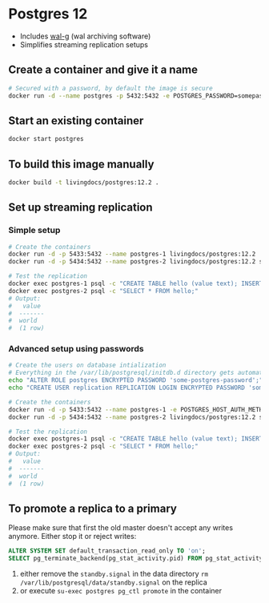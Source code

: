 # Postgres 12

- Includes [wal-g](https://github.com/wal-g/wal-g) (wal archiving software)
- Simplifies streaming replication setups

## Create a container and give it a name

```bash
# Secured with a password, by default the image is secure
docker run -d --name postgres -p 5432:5432 -e POSTGRES_PASSWORD=somepassword livingdocs/postgres:12.2

```

## Start an existing container

```bash
docker start postgres
```


## To build this image manually

```bash
docker build -t livingdocs/postgres:12.2 .
```

## Set up streaming replication

### Simple setup
```bash
# Create the containers
docker run -d -p 5433:5432 --name postgres-1 livingdocs/postgres:12.2
docker run -d -p 5434:5432 --name postgres-2 livingdocs/postgres:12.2 standby -d "host=host.docker.internal port=5433 user=postgres"

# Test the replication
docker exec postgres-1 psql -c "CREATE TABLE hello (value text); INSERT INTO hello(value) VALUES('world');"
docker exec postgres-2 psql -c "SELECT * FROM hello;"
# Output:
#   value
#  -------
#  world
#  (1 row)
```

### Advanced setup using passwords
```bash
# Create the users on database intialization
# Everything in the /var/lib/postgresql/initdb.d directory gets automatically executed
echo "ALTER ROLE postgres ENCRYPTED PASSWORD 'some-postgres-password';" >> on_cluster_create.sql
echo "CREATE USER replication REPLICATION LOGIN ENCRYPTED PASSWORD 'some-replication-password';" >> on_cluster_create.sql

# Create the containers
docker run -d -p 5433:5432 --name postgres-1 -e POSTGRES_HOST_AUTH_METHOD=md5 -v $PWD/on_cluster_create.sql:/var/lib/postgresql/initdb.d/on_cluster_create.sql livingdocs/postgres:12.2
docker run -d -p 5434:5432 --name postgres-2 livingdocs/postgres:12.2 standby -d "host=host.docker.internal port=5433 user=replication password=some-replication-password"

# Test the replication
docker exec postgres-1 psql -c "CREATE TABLE hello (value text); INSERT INTO hello(value) VALUES('world');"
docker exec postgres-2 psql -c "SELECT * FROM hello;"
# Output:
#   value
#  -------
#  world
#  (1 row)
```

## To promote a replica to a primary
Please make sure that first the old master doesn't accept any writes anymore.
Either stop it or reject writes:
```sql
ALTER SYSTEM SET default_transaction_read_only TO 'on';
SELECT pg_terminate_backend(pg_stat_activity.pid) FROM pg_stat_activity WHERE pid <> pg_backend_pid();
```

1. either remove the `standby.signal` in the data directory `rm /var/lib/postgresql/data/standby.signal` on the replica
2. or execute `su-exec postgres pg_ctl promote` in the container
